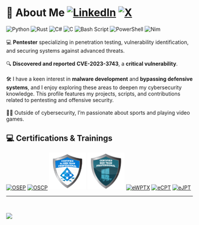 
# 💫 About Me [![LinkedIn](https://img.shields.io/badge/LinkedIn-%230077B5.svg?logo=linkedin&logoColor=white)](https://linkedin.com/in/david-herrera-rodríguez) [![X](https://img.shields.io/badge/X-black.svg?logo=X&logoColor=white)](https://x.com/shac0x_)

![Python](https://img.shields.io/badge/python-3670A0?style=for-the-badge&logo=python&logoColor=ffdd54) ![Rust](https://img.shields.io/badge/rust-%23000000.svg?style=for-the-badge&logo=rust&logoColor=white) ![C#](https://img.shields.io/badge/c%23-%23239120.svg?style=for-the-badge&logo=csharp&logoColor=white) ![C](https://img.shields.io/badge/c-%2300599C.svg?style=for-the-badge&logo=c&logoColor=white) ![Bash Script](https://img.shields.io/badge/bash_script-%23121011.svg?style=for-the-badge&logo=gnu-bash&logoColor=white) ![PowerShell](https://img.shields.io/badge/PowerShell-%235391FE.svg?style=for-the-badge&logo=powershell&logoColor=white) ![Nim](https://img.shields.io/badge/nim-%23FFE953.svg?style=for-the-badge&logo=nim&logoColor=white)<br> <br>
💻 **Pentester** specializing in penetration testing, vulnerability identification, and securing systems against advanced threats.<br><br>🔍 **Discovered and reported** **CVE-2023-3743**, a **critical vulnerability**.<br><br>🛠️ I have a keen interest in **malware development** and **bypassing defensive systems**, and I enjoy exploring these areas to deepen my cybersecurity knowledge. This profile features my projects, scripts, and contributions related to pentesting and offensive security.<br><br>🏃‍♂️ Outside of cybersecurity, I’m passionate about sports and playing video games.

## 💻 Certifications & Trainings
  <a href="https://credentials.offsec.com/6fe50ce7-4f34-4164-a1d6-9bd063c5f134" target="_blank"><img src="https://api.accredible.com/v1/frontend/credential_website_embed_image/badge/155218850" alt='OSEP' width="100px"></a>
  <a href="https://credentials.offsec.com/fd215eb0-316d-47b5-b5c5-25b6feff2cf3" target="_blank"><img src="https://api.accredible.com/v1/frontend/credential_website_embed_image/badge/59910659" alt='OSCP' width="100px"></a>
  <a href="https://www.credential.net/74663c56-7dd5-43a4-a581-d9e5c9b1c904" target="_blank"><img src="CARTP.png" alt='CARTP' width="100px"></a>
  <a href="https://www.credential.net/d32020c2-70b2-44d5-80b4-2e94d0a1d8ef" target="_blank"><img src="CRTP.png" alt='CRTP' width="100px"></a>
  <a href="https://certs.ine.com/1c5e7463-e01a-4ccc-8999-dd11d45decfc" target="_blank"><img src="https://api.accredible.com/v1/frontend/credential_website_embed_image/badge/79641687" alt='eWPTX' width="100px"></a>
  <a href="https://certs.ine.com/24d3239a-bdaa-4b29-9ccf-b4605c135ffa" target="_blank"><img src="https://api.accredible.com/v1/frontend/credential_website_embed_image/badge/79652859" alt='eCPT' width="100px"></a>
  <a href="https://certs.ine.com/8f5883f9-38ee-4370-93ed-87ec6d6c2706" target="_blank"><img src="https://api.accredible.com/v1/frontend/credential_website_embed_image/badge/79653244" alt='eJPT' width="100px"></a>


---
<br>

![](https://nirzak-streak-stats.vercel.app/?user=shac0x&theme=dark&hide_border=false)
